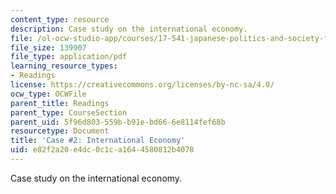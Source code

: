 ```yaml
---
content_type: resource
description: Case study on the international economy.
file: /ol-ocw-studio-app/courses/17-541-japanese-politics-and-society-fall-2008/e82f2a20e4dc0c1ca1644580812b4078_case2.pdf
file_size: 139907
file_type: application/pdf
learning_resource_types:
- Readings
license: https://creativecommons.org/licenses/by-nc-sa/4.0/
ocw_type: OCWFile
parent_title: Readings
parent_type: CourseSection
parent_uid: 5f96d803-559b-b91e-bd66-6e8114fef68b
resourcetype: Document
title: 'Case #2: International Economy'
uid: e82f2a20-e4dc-0c1c-a164-4580812b4078
---
```

Case study on the international economy.